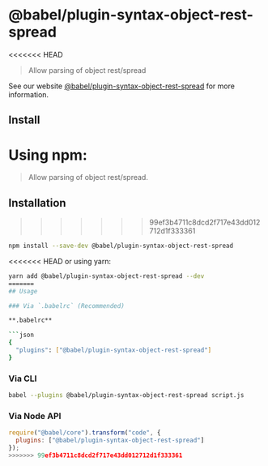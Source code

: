 # @babel/plugin-syntax-object-rest-spread

<<<<<<< HEAD
> Allow parsing of object rest/spread

See our website [@babel/plugin-syntax-object-rest-spread](https://babeljs.io/docs/en/next/babel-plugin-syntax-object-rest-spread.html) for more information.

## Install

Using npm:
=======
> Allow parsing of object rest/spread.

## Installation
>>>>>>> 99ef3b4711c8dcd2f717e43dd012712d1f333361

```sh
npm install --save-dev @babel/plugin-syntax-object-rest-spread
```

<<<<<<< HEAD
or using yarn:

```sh
yarn add @babel/plugin-syntax-object-rest-spread --dev
=======
## Usage

### Via `.babelrc` (Recommended)

**.babelrc**

```json
{
  "plugins": ["@babel/plugin-syntax-object-rest-spread"]
}
```

### Via CLI

```sh
babel --plugins @babel/plugin-syntax-object-rest-spread script.js
```

### Via Node API

```javascript
require("@babel/core").transform("code", {
  plugins: ["@babel/plugin-syntax-object-rest-spread"]
});
>>>>>>> 99ef3b4711c8dcd2f717e43dd012712d1f333361
```

